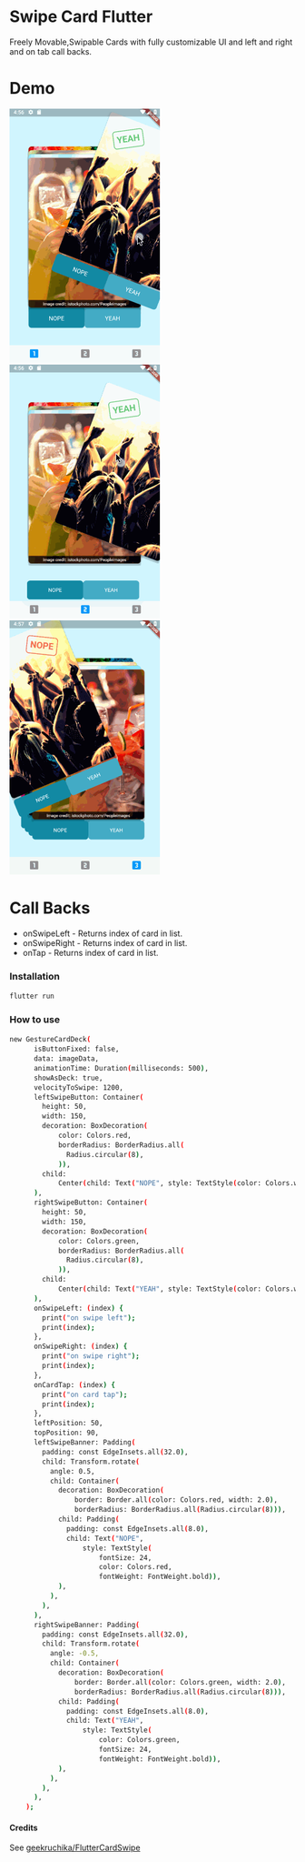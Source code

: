 # Swipe Card Flutter

Freely Movable,Swipable Cards with fully customizable UI and left and right and on tab call backs.

# Demo
![Demo](https://github.com/rajajain08/readme_data/blob/master/swipe_cards_flutter/1.gif)
![Demo](https://github.com/rajajain08/readme_data/blob/master/swipe_cards_flutter/2.gif)
![Demo](https://github.com/rajajain08/readme_data/blob/master/swipe_cards_flutter/3.gif)

# Call Backs
  - onSwipeLeft - Returns index of card in list.
  - onSwipeRight - Returns index of card in list.
  - onTap - Returns index of card in list.

### Installation
```sh
flutter run
```
### How to use
```sh
new GestureCardDeck(
      isButtonFixed: false,
      data: imageData,
      animationTime: Duration(milliseconds: 500),
      showAsDeck: true,
      velocityToSwipe: 1200,
      leftSwipeButton: Container(
        height: 50,
        width: 150,
        decoration: BoxDecoration(
            color: Colors.red,
            borderRadius: BorderRadius.all(
              Radius.circular(8),
            )),
        child:
            Center(child: Text("NOPE", style: TextStyle(color: Colors.white))),
      ),
      rightSwipeButton: Container(
        height: 50,
        width: 150,
        decoration: BoxDecoration(
            color: Colors.green,
            borderRadius: BorderRadius.all(
              Radius.circular(8),
            )),
        child:
            Center(child: Text("YEAH", style: TextStyle(color: Colors.white))),
      ),
      onSwipeLeft: (index) {
        print("on swipe left");
        print(index);
      },
      onSwipeRight: (index) {
        print("on swipe right");
        print(index);
      },
      onCardTap: (index) {
        print("on card tap");
        print(index);
      },
      leftPosition: 50,
      topPosition: 90,
      leftSwipeBanner: Padding(
        padding: const EdgeInsets.all(32.0),
        child: Transform.rotate(
          angle: 0.5,
          child: Container(
            decoration: BoxDecoration(
                border: Border.all(color: Colors.red, width: 2.0),
                borderRadius: BorderRadius.all(Radius.circular(8))),
            child: Padding(
              padding: const EdgeInsets.all(8.0),
              child: Text("NOPE",
                  style: TextStyle(
                      fontSize: 24,
                      color: Colors.red,
                      fontWeight: FontWeight.bold)),
            ),
          ),
        ),
      ),
      rightSwipeBanner: Padding(
        padding: const EdgeInsets.all(32.0),
        child: Transform.rotate(
          angle: -0.5,
          child: Container(
            decoration: BoxDecoration(
                border: Border.all(color: Colors.green, width: 2.0),
                borderRadius: BorderRadius.all(Radius.circular(8))),
            child: Padding(
              padding: const EdgeInsets.all(8.0),
              child: Text("YEAH",
                  style: TextStyle(
                      color: Colors.green,
                      fontSize: 24,
                      fontWeight: FontWeight.bold)),
            ),
          ),
        ),
      ),
    );
```

#### Credits
See   [geekruchika/FlutterCardSwipe](https://github.com/geekruchika/FlutterCardSwipe)
